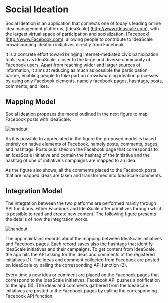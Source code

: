 Social Ideation
===============
Social Ideation is an application that connects one of today's leading online idea management platforms, [IdeaScale]
(http://www.ideascale.com), with the largest virtual space of participation and socialization, [Facebook]
(http://www.Facebook.com), allowing people to contribute to IdeaScale crowdsourcing ideation initiatives 
directly from Facebook. 

It is a concrete effort toward bringing internet-mediated civic participation tools, such as IdeaScale, closer to the 
large and diverse community of Facebook users. Apart from reaching wider and larger sources of information, it aims at 
reducing as much as possible the participation barrier, enabling people to take part on crowdsourcing ideation processes 
by using only Facebook elements, namely facebook pages, hashtags, posts, comments, and likes.

Mapping Model
-------------

Social Ideation proposes the model outlined in the next figure to map Facebook posts with IdeaScale.

![handout](https://dl.dropboxusercontent.com/u/55956367/mapping_model.png "Mapping Model")

As it is possible to appreciated in the figure the proposed model is based entirely on native elements of Facebook, 
namely posts, comments, pages, and hashtags. Posts published on the Facebook page that corresponds to an IdeaScale 
initiative and contain the hashtag of the initiative and the hashtag of one of initiative's campaigns are mapped to an 
idea. 

As the figure also shows, all the comments placed to the Facebook posts that are mapped ideas are taken and 
transformed into IdeaScale comments.

Integration Model
-----------------

The integration between the two platforms are performed mainly through API functions. Either Facebook and IdeaScale offer
primitives through which is possible to read and create new content. The following figure presents the details of how 
the integration works.

![handout](https://dl.dropboxusercontent.com/u/55956367/app_model.png "Social Ideation Model")

The app maintains records about the mapping between IdeaScale initiatives and Facebook pages. Each record saves also the 
hashtags that identify IdeaScale initiatives and their campaigns. To get content from IdeaScale, the app hits the API 
asking for the ideas and comments of the registered initiatives (1). The ideas and comment collected from Facebook
are posted on IdeaScale by calling the corresponding API function (2). 

Every time a new idea or comment are placed on the Facebook pages that correspond to the IdeaScale initiatives, Facebook 
API pushes a notification to the app (3). The ideas and comments gathered from the IdeaScale initiatives are posted to 
the Facebook pages by calling the corresponding Facebook API function.
